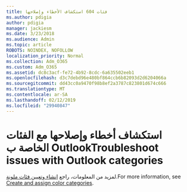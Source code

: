 ```yaml
---
title: فئات 604 استكشاف الأخطاء وإصلاحها
ms.author: pdigia
author: pdigia
manager: jackiesm
ms.date: 3/23/2018
ms.audience: Admin
ms.topic: article
ROBOTS: NOINDEX, NOFOLLOW
localization_priority: Normal
ms.collection: Adm_O365
ms.custom: Adm_O365
ms.assetid: dc8c3acf-fe72-4b92-8cdc-6a635502eeb1
ms.openlocfilehash: d3c7debd96e480bf864ccb6b82093d2d6204066a
ms.sourcegitcommit: dd43cc0a9470f98b8ef2a3787c823801d674c666
ms.translationtype: MT
ms.contentlocale: ar-SA
ms.lasthandoff: 02/12/2019
ms.locfileid: "29940847"
---
```

# <a name="troubleshoot-issues-with-outlook-categories"></a><span data-ttu-id="8150e-102">استكشاف أخطاء وإصلاحها مع الفئات الخاصة ب Outlook</span><span class="sxs-lookup"><span data-stu-id="8150e-102">Troubleshoot issues with Outlook categories</span></span>

<span data-ttu-id="8150e-103">لمزيد من المعلومات، راجع [إنشاء وتعيين فئات ملونة](https://support.office.com/article/A1FDE97E-15E1-4179-A1A0-8A91EF89B8DC).</span><span class="sxs-lookup"><span data-stu-id="8150e-103">For more information, see [Create and assign color categories](https://support.office.com/article/A1FDE97E-15E1-4179-A1A0-8A91EF89B8DC).</span></span>
  

